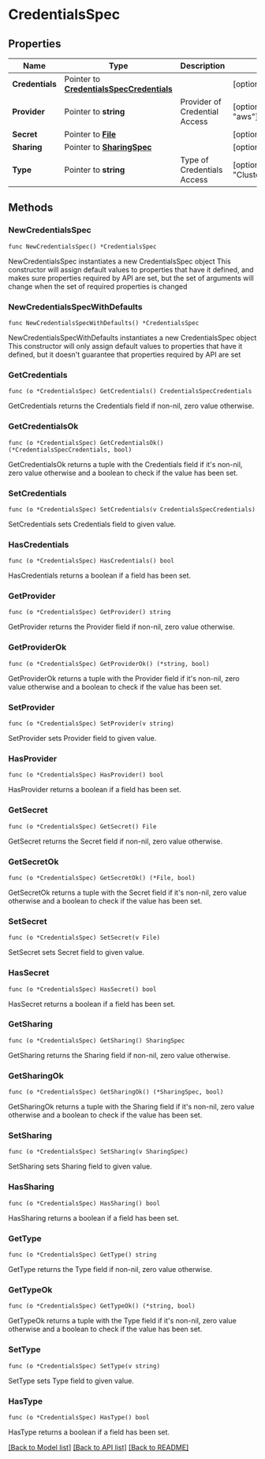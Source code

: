 # CredentialsSpec

## Properties

Name | Type | Description | Notes
------------ | ------------- | ------------- | -------------
**Credentials** | Pointer to [**CredentialsSpecCredentials**](CredentialsSpecCredentials.md) |  | [optional] 
**Provider** | Pointer to **string** | Provider of Credential Access | [optional] [default to "aws"]
**Secret** | Pointer to [**File**](File.md) |  | [optional] 
**Sharing** | Pointer to [**SharingSpec**](SharingSpec.md) |  | [optional] 
**Type** | Pointer to **string** | Type of Credentials Access | [optional] [default to "ClusterProvisioning"]

## Methods

### NewCredentialsSpec

`func NewCredentialsSpec() *CredentialsSpec`

NewCredentialsSpec instantiates a new CredentialsSpec object
This constructor will assign default values to properties that have it defined,
and makes sure properties required by API are set, but the set of arguments
will change when the set of required properties is changed

### NewCredentialsSpecWithDefaults

`func NewCredentialsSpecWithDefaults() *CredentialsSpec`

NewCredentialsSpecWithDefaults instantiates a new CredentialsSpec object
This constructor will only assign default values to properties that have it defined,
but it doesn't guarantee that properties required by API are set

### GetCredentials

`func (o *CredentialsSpec) GetCredentials() CredentialsSpecCredentials`

GetCredentials returns the Credentials field if non-nil, zero value otherwise.

### GetCredentialsOk

`func (o *CredentialsSpec) GetCredentialsOk() (*CredentialsSpecCredentials, bool)`

GetCredentialsOk returns a tuple with the Credentials field if it's non-nil, zero value otherwise
and a boolean to check if the value has been set.

### SetCredentials

`func (o *CredentialsSpec) SetCredentials(v CredentialsSpecCredentials)`

SetCredentials sets Credentials field to given value.

### HasCredentials

`func (o *CredentialsSpec) HasCredentials() bool`

HasCredentials returns a boolean if a field has been set.

### GetProvider

`func (o *CredentialsSpec) GetProvider() string`

GetProvider returns the Provider field if non-nil, zero value otherwise.

### GetProviderOk

`func (o *CredentialsSpec) GetProviderOk() (*string, bool)`

GetProviderOk returns a tuple with the Provider field if it's non-nil, zero value otherwise
and a boolean to check if the value has been set.

### SetProvider

`func (o *CredentialsSpec) SetProvider(v string)`

SetProvider sets Provider field to given value.

### HasProvider

`func (o *CredentialsSpec) HasProvider() bool`

HasProvider returns a boolean if a field has been set.

### GetSecret

`func (o *CredentialsSpec) GetSecret() File`

GetSecret returns the Secret field if non-nil, zero value otherwise.

### GetSecretOk

`func (o *CredentialsSpec) GetSecretOk() (*File, bool)`

GetSecretOk returns a tuple with the Secret field if it's non-nil, zero value otherwise
and a boolean to check if the value has been set.

### SetSecret

`func (o *CredentialsSpec) SetSecret(v File)`

SetSecret sets Secret field to given value.

### HasSecret

`func (o *CredentialsSpec) HasSecret() bool`

HasSecret returns a boolean if a field has been set.

### GetSharing

`func (o *CredentialsSpec) GetSharing() SharingSpec`

GetSharing returns the Sharing field if non-nil, zero value otherwise.

### GetSharingOk

`func (o *CredentialsSpec) GetSharingOk() (*SharingSpec, bool)`

GetSharingOk returns a tuple with the Sharing field if it's non-nil, zero value otherwise
and a boolean to check if the value has been set.

### SetSharing

`func (o *CredentialsSpec) SetSharing(v SharingSpec)`

SetSharing sets Sharing field to given value.

### HasSharing

`func (o *CredentialsSpec) HasSharing() bool`

HasSharing returns a boolean if a field has been set.

### GetType

`func (o *CredentialsSpec) GetType() string`

GetType returns the Type field if non-nil, zero value otherwise.

### GetTypeOk

`func (o *CredentialsSpec) GetTypeOk() (*string, bool)`

GetTypeOk returns a tuple with the Type field if it's non-nil, zero value otherwise
and a boolean to check if the value has been set.

### SetType

`func (o *CredentialsSpec) SetType(v string)`

SetType sets Type field to given value.

### HasType

`func (o *CredentialsSpec) HasType() bool`

HasType returns a boolean if a field has been set.


[[Back to Model list]](../README.md#documentation-for-models) [[Back to API list]](../README.md#documentation-for-api-endpoints) [[Back to README]](../README.md)


